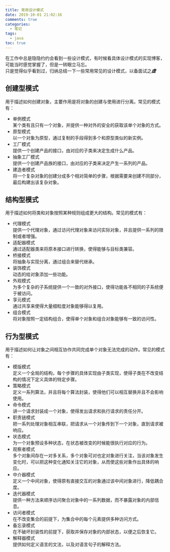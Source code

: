 ```yaml
---
title: 常用设计模式
date: 2019-10-01 21:02:16
comments: true
categories: 
  - 笔记
tags: 
  - java
toc: true
---
```


在工作中总是隐隐约约会看到一些设计模式，有时候看具体设计模式的实现博客，可能当时感觉掌握了，但是一转眼立马忘。  
只是觉得似乎看到过，归纳总结一下一些常用常见的设计模式，以备面试之***虚***    

<!-- more -->

## 创建型模式  
用于描述如何创建对象，主要作用是将对象的创建与使用进行分离。常见的模式有：  
* 单例模式    
某个类有且只有一个对象，并提供一种对外的安全的获取该单个对象的方式。  
* 原型模式  
以一个对象为原型，通过复制的手段得到多个和原型类似的新实例。
* 工厂模式  
提供一个创建产品的接口，由对应的子类来决定生成什么产品。  
* 抽象工厂模式  
提供一个创建产品族的接口，由对应的子类来决定产生一系列的产品。
* 建造者模式  
将一个复杂对象的创建分成多个相对简单的步骤，根据需要来创建不同部分，最后构建出该复杂对象。
## 结构型模式  
用于描述如何将类和对象按照某种规则组成更大的结构。常见的模式有：  
* 代理模式   
提供一个代理对象，通过访问代理对象来访问实际对象，并且提供一系列的限制或者增强。   
* 适配器模式    
通过适配器类来将原本接口进行转换，使得能够与目标类兼容。  
* 桥接模式  
将抽象与实现分离，通过组合来替代继承。  
* 装饰模式  
动态的给对象添加一些功能。  
* 外观模式  
为多个复杂的子系统提供一个一致的对外接口，使得功能各不相同的子系统便于被访问。  
* 享元模式  
通过共享来使得大量细粒度对象能够得以复用。  
* 组合模式  
将对象按照一定结构组合，使得单个对象和组合对象能够有一致的访问性。  
## 行为型模式  
用于描述如何让对象之间相互协作共同完成单个对象无法完成的动作。常见的模式有：  
* 模版模式  
定义一个全局的结构，每个步骤的具体实现由子类实现，使得子类在不改变结构的情况下定义具体的特定步骤。  
* 策略模式  
定义一系列算法，并且将每个算法封装，使得他们可以相互替换并且不会影响使用。  
* 命令模式  
讲一个请求封装成一个对象，使得发出请求和执行请求的责任分开。  
* 职责链模式  
把一系列处理对象相互串联，把请求从一个对象传到下一个对象，直到请求被响应。
* 状态模式  
为一个对象预设多种状态，在状态被改变的时候能很执行对应的行为。  
* 观察者模式  
多个对象间存在一对多关系，多个对象可对也定对象进行关注，当该对象发生变化时，可以把这种变化通知关注它的对象，从而使这些对象作出具体的响应。  
* 中介器模式  
定义一个中间对象，使得原有直接交互的对象通过该中间对象进行，降低耦合度。  
* 迭代器模式  
提供一种方法来顺序访问聚合对象中的一系列数据，而不暴露对象的内部信息。  
* 访问者模式  
在不改变集合的前提下，为集合中的每个元素提供多种访问方式。  
* 备忘录模式  
在不破坏封装性的前提下，获取并保存对象的内部状态，以便之后恢复它。  
* 解释器模式  
提供如何定义语言的文法，以及对语言句子的解释方法。  
